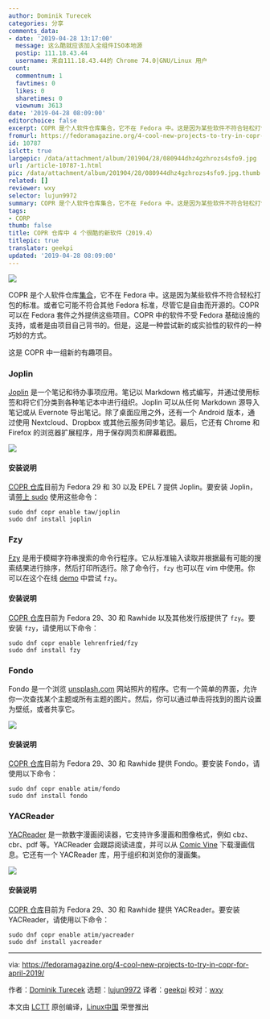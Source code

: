 ```yaml
---
author: Dominik Turecek
categories: 分享
comments_data:
- date: '2019-04-28 13:17:00'
  message: 这么酷就应该加入全组件ISO本地源
  postip: 111.18.43.44
  username: 来自111.18.43.44的 Chrome 74.0|GNU/Linux 用户
count:
  commentnum: 1
  favtimes: 0
  likes: 0
  sharetimes: 0
  viewnum: 3613
date: '2019-04-28 08:09:00'
editorchoice: false
excerpt: COPR 是个人软件仓库集合，它不在 Fedora 中。这是因为某些软件不符合轻松打包的标准。或者它可能不符合其他 Fedora 标准，尽管它是自由而开源的。
fromurl: https://fedoramagazine.org/4-cool-new-projects-to-try-in-copr-for-april-2019/
id: 10787
islctt: true
largepic: /data/attachment/album/201904/28/080944dhz4gzhrozs4sfo9.jpg
url: /article-10787-1.html
pic: /data/attachment/album/201904/28/080944dhz4gzhrozs4sfo9.jpg.thumb.jpg
related: []
reviewer: wxy
selector: lujun9972
summary: COPR 是个人软件仓库集合，它不在 Fedora 中。这是因为某些软件不符合轻松打包的标准。或者它可能不符合其他 Fedora 标准，尽管它是自由而开源的。
tags:
- CORP
thumb: false
title: COPR 仓库中 4 个很酷的新软件（2019.4）
titlepic: true
translator: geekpi
updated: '2019-04-28 08:09:00'
---
```


![](/data/attachment/album/201904/28/080944dhz4gzhrozs4sfo9.jpg)


COPR 是个人软件仓库[集合](https://fedoramagazine.org/wp-content/uploads/2017/08/4-copr-945x400.jpg)，它不在 Fedora 中。这是因为某些软件不符合轻松打包的标准。或者它可能不符合其他 Fedora 标准，尽管它是自由而开源的。COPR 可以在 Fedora 套件之外提供这些项目。COPR 中的软件不受 Fedora 基础设施的支持，或者是由项目自己背书的。但是，这是一种尝试新的或实验性的软件的一种巧妙的方式。


这是 COPR 中一组新的有趣项目。


### Joplin


[Joplin](https://joplin.cozic.net/) 是一个笔记和待办事项应用。笔记以 Markdown 格式编写，并通过使用标签和将它们分类到各种笔记本中进行组织。Joplin 可以从任何 Markdown 源导入笔记或从 Evernote 导出笔记。除了桌面应用之外，还有一个 Android 版本，通过使用 Nextcloud、Dropbox 或其他云服务同步笔记。最后，它还有 Chrome 和 Firefox 的浏览器扩展程序，用于保存网页和屏幕截图。


![](/data/attachment/album/201904/28/080945hizj73zlzdw374vv.png)


#### 安装说明


[COPR 仓库](https://copr.fedorainfracloud.org/coprs/taw/joplin/)目前为 Fedora 29 和 30 以及 EPEL 7 提供 Joplin。要安装 Joplin，请[带上 sudo](https://fedoramagazine.org/howto-use-sudo/) 使用这些命令：



```
sudo dnf copr enable taw/joplin
sudo dnf install joplin
```

### Fzy


[Fzy](https://github.com/jhawthorn/fzy) 是用于模糊字符串搜索的命令行程序。它从标准输入读取并根据最有可能的搜索结果进行排序，然后打印所选行。除了命令行，`fzy` 也可以在 vim 中使用。你可以在这个在线 [demo](https://jhawthorn.github.io/fzy-demo/) 中尝试 `fzy`。


#### 安装说明


[COPR 仓库](https://copr.fedorainfracloud.org/coprs/lehrenfried/fzy/)目前为 Fedora 29、30 和 Rawhide 以及其他发行版提供了 `fzy`。要安装 `fzy`，请使用以下命令：



```
sudo dnf copr enable lehrenfried/fzy
sudo dnf install fzy
```

### Fondo


Fondo 是一个浏览 [unsplash.com](https://unsplash.com/) 网站照片的程序。它有一个简单的界面，允许你一次查找某个主题或所有主题的图片。然后，你可以通过单击将找到的图片设置为壁纸，或者共享它。


![](/data/attachment/album/201904/28/081103iejzgnn3yyu0yxhb.jpg)


#### 安装说明


[COPR 仓库](https://copr.fedorainfracloud.org/coprs/atim/fondo/)目前为 Fedora 29、30 和 Rawhide 提供 Fondo。要安装 Fondo，请使用以下命令：



```
sudo dnf copr enable atim/fondo
sudo dnf install fondo
```

### YACReader


[YACReader](https://www.yacreader.com/) 是一款数字漫画阅读器，它支持许多漫画和图像格式，例如 cbz、cbr、pdf 等。YACReader 会跟踪阅读进度，并可以从 [Comic Vine](https://comicvine.gamespot.com/) 下载漫画信息。它还有一个 YACReader 库，用于组织和浏览你的漫画集。


![](/data/attachment/album/201904/28/080947z97rjrzjrh3i2r99.png)


#### 安装说明


[COPR 仓库](https://copr.fedorainfracloud.org/coprs/atim/yacreader/)目前为 Fedora 29、30 和 Rawhide 提供 YACReader。要安装 YACReader，请使用以下命令：



```
sudo dnf copr enable atim/yacreader
sudo dnf install yacreader
```



---


via: <https://fedoramagazine.org/4-cool-new-projects-to-try-in-copr-for-april-2019/>


作者：[Dominik Turecek](https://fedoramagazine.org/author/dturecek/) 选题：[lujun9972](https://github.com/lujun9972) 译者：[geekpi](https://github.com/geekpi) 校对：[wxy](https://github.com/wxy)


本文由 [LCTT](https://github.com/LCTT/TranslateProject) 原创编译，[Linux中国](https://linux.cn/) 荣誉推出